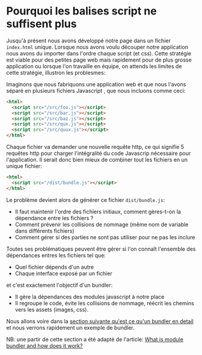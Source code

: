# Pourquoi les balises script ne suffisent plus

Jusqu'à présent nous avons développé notre page dans un fichier `index.html` unique. Lorsque nous avons voulu découper notre application nous avons du importer dans l'ordre chaque script (et css). Cette stratégie est viable pour des petites page web mais rapidement pour de plus grosse application ou lorsque l'on travaille en équipe, on attends les limites de cette stratégie, illustron les problesmes:

Imaginons que nous fabriquons une application web et que nous l'avons séparé en plusieurs fichiers Javascript , que nous incluons comme ceci:

```html
<html>
  <script src="/src/foo.js"></script>
  <script src="/src/bar.js"></script>
  <script src="/src/baz.js"></script>
  <script src="/src/qux.js"></script>
  <script src="/src/quux.js"></script>
</html>
```

Chaque fichier va demander une nouvelle requête http, ce qui signifie 5 requêtes http pour charger l'intégralité du code Javascrip nécessaire pour l'application. Il serait donc bien mieux de combiner tout les fichiers en un unique fichier:

```html
<html>
  <script src="/dist/bundle.js"></script>
</html>
```

Le problème devient alors de générer ce fichier `dist/bundle.js`:

- Il faut maintenir l'ordre des fichiers initiaux, comment gères-t-on la dépendance entre les fichiers ?
- Comment prévenir les collisions de nommage (même nom de variable dans différents fichiers)
- Comment gérer si des parties ne sont pas utiliser pour ne pas les inclure

Toutes ses problématiques peuvent être gérer si l'on connaît l'ensemble des dépendances entres les fichiers tel que:

- Quel fichier dépends d'un autre
- Chaque interface exposé par un fichier

et c'est exactement l'objectif d'un bundler:

- Il gère la dépendances des modules javascript à notre place
- Il regroupe le code, évite les collisions de nommage, réécrit les chemins vers les assets (images, css).

Nous allons voire dans la [section suivante qu'est ce qu'un bundler en detail](../WhatIsABundler/README.md) et nous verrons rapidement un exemple de bundler.

NB: une partir de cette section a été adapté de l'article: [What is module bundler and how does it work?](https://lihautan.com/what-is-module-bundler-and-how-does-it-work/)
